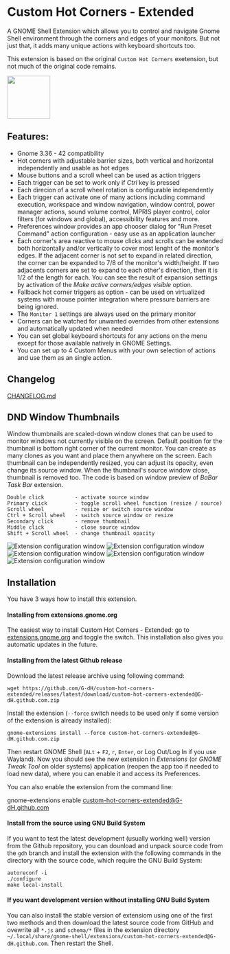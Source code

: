 # Custom Hot Corners - Extended

A GNOME Shell Extension which allows you to control and navigate Gnome Shell environment through the corners and edges of your monitors. But not just that, it adds many unique actions with keyboard shortcuts too.

This extension is based on the original `Custom Hot Corners` exetension, but not much of the original code remains.

[<img alt="" height="100" src="https://raw.githubusercontent.com/andyholmes/gnome-shell-extensions-badge/master/get-it-on-ego.svg?sanitize=true">](https://extensions.gnome.org/extension/4167/custom-hot-corners-extended/)


## Features:
- Gnome 3.36 - 42 compatibility
- Hot corners with adjustable barrier sizes, both vertical and horizontal independently and usable as hot edges
- Mouse buttons and a scroll wheel can be used as action triggers
- Each trigger can be set to work only if *Ctrl* key is pressed
- Each direcion of a scroll wheel rotation is configurable independently
- Each trigger can activate one of many actions including command execution, workspace and window navigation, window control, power manager actions, sound volume control, MPRIS player control, color filters (for windows and global), accessibility features and more.
- Preferences window provides an app chooser dialog for "Run Preset Command" action configuration - easy use as an application launcher
- Each corner's area reactive to mouse clicks and scrolls can be extended both horizontally and/or vertically to cover most lenght of the monitor's edges. If the adjacent corner is not set to expand in related direction, the corner can be expanded to 7/8 of the monitor's width/height. If two adjacents corners are set to expand to each other's direction, then it is 1/2 of the length for each. You can see the result of expansion settings by activation of the *Make active corners/edges visible* option.
- Fallback hot corner triggers as option - can be used on virtualized systems with mouse pointer integration where pressure barriers are being ignored.
- The `Monitor 1` settings are always used on the primary monitor
- Corners can be watched for unwanted overrides from other extensions and automatically updated when needed
- You can set global keyboard shortcuts for any actions on the menu except for those available natively in GNOME Settings.
- You can set up to 4 Custom Menus with your own selection of actions and use them as an single action.

## Changelog

[CHANGELOG.md](CHANGELOG.md)

## DND Window Thumbnails

Window thumbnails are scaled-down window clones that can be used to monitor windows not currently visible on the screen. Default position for the thumbnail is bottom right corner of the current monitor. You can create as many clones as you want and place them anywhere on the screen. Each thumbnail can be independently resized, you can adjust its opacity, even change its source window. When the thumbnail's source window close, thumbnail is removed too.
The code is based on window preview of *BaBar Task Bar* extension.

    Double click          - activate source window
    Primary cLick         - toggle scroll wheel function (resize / source)
    Scroll wheel          - resize or switch source window
    Ctrl + Scroll wheel   - switch source window or resize
    Secondary click       - remove thumbnail
    Middle click          - close source window
    Shift + Scroll wheel  - change thumbnail opacity

![Extension configuration window](screenshot.png)
![Extension configuration window](screenshot4.png)
![Extension configuration window](screenshot1.png)
![Extension configuration window](screenshot2.png)
![Extension configuration window](screenshot3.png)

## Installation

You have 3 ways how to install this extension.

#### Installing from extensions.gnome.org

The easiest way to install Custom Hot Corners - Extended: go to [extensions.gnome.org](https://extensions.gnome.org/extension/4167/custom-hot-corners-extended/) and toggle the switch. This installation also gives you automatic updates in the future.

#### Installing from the latest Github release

Download the latest release archive using following command:

    wget https://github.com/G-dH/custom-hot-corners-extended/releases/latest/download/custom-hot-corners-extended@G-dH.github.com.zip

Install the extension (`--force` switch needs to be used only if some version of the extension is already installed):

    gnome-extensions install --force custom-hot-corners-extended@G-dH.github.com.zip

Then restart GNOME Shell (`ALt` + `F2`, `r`, `Enter`, or Log Out/Log In if you use Wayland). Now you should see the new extension in *Extensions* (or *GNOME Tweak Tool* on older systems) application (reopen the app too if needed to load new data), where you can enable it and access its Preferences. 

You can also enable the extension from the command line:

   gnome-extensions enable custom-hot-corners-extended@G-dH.github.com

#### Install from the source using GNU Build System

If you want to test the latest development (usually working well) version from the Github repository, you can dounload and unpack source code from the `gdh` branch and install the extension with the following commands in the directory with the source code, which require the GNU Build System:

    autoreconf -i
    ./configure
    make local-install

#### If you want development version without installing GNU Build System

You can also install the stable version of extensiom using one of the first two methods and then download the latest source code from GitHub and ovewrite all `*.js` and `schema/*` files in the extension directory `~/.local/share/gnome-shell/extensions/custom-hot-corners-extended@G-dH.github.com`. Then restart the Shell.